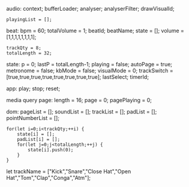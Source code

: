 audio:
    context;
    bufferLoader;
    analyser;
    analyserFilter;
    drawVisualId;
    
    playingList = [];

beat:
    bpm = 60;
    totalVolume = 1;
    beatId;
    beatName;
    state = [];
    volume = [1,1,1,1,1,1,1,1];

    trackQty = 8;
    totalLength = 32;
    
state:
    p = 0;
    lastP = totalLength-1;
    playing = false;
    autoPage = true;
    metronome = false;
    kbMode = false;
    visualMode = 0;
    trackSwitch = [true,true,true,true,true,true,true,true];
    lastSelect;
    timerId;

app:
    play;
    stop;
    reset;

media query
page:
    length = 16;
    page = 0;
    pagePlaying = 0;

dom:
    pageList = [];
    soundList = [];
    trackList = [];
    padList = [];
    pointNumberList = [];

```
for(let i=0;i<trackQty;++i) {
    state[i] = [];
    padList[i] = [];
    for(let j=0;j<totalLength;++j) {
        state[i].push(0);
    }
}
```

let trackName = ["Kick","Snare","Close Hat","Open Hat","Tom","Clap","Conga","Atm"];
